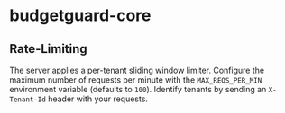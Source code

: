# budgetguard-core

## Rate-Limiting

The server applies a per-tenant sliding window limiter. Configure the maximum
number of requests per minute with the `MAX_REQS_PER_MIN` environment variable
(defaults to `100`). Identify tenants by sending an `X-Tenant-Id` header with
your requests.
